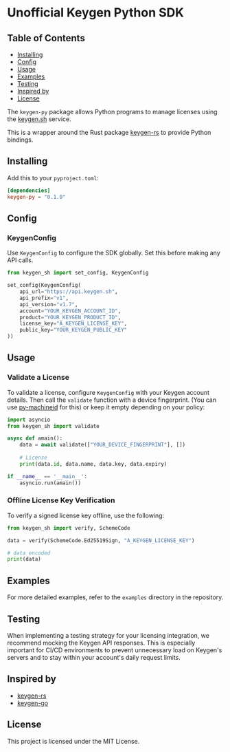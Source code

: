# Unofficial Keygen Python SDK

## Table of Contents

- [Installing](#installing)
- [Config](#config)
- [Usage](#usage)
- [Examples](#examples)
- [Testing](#testing)
- [Inspired by](#inspired-by)
- [License](#license)


The `keygen-py` package allows Python programs to manage licenses using the [keygen.sh](https://keygen.sh) service.

This is a wrapper around the Rust package [keygen-rs](https://github.com/ahonn/keygen-rs) to provide Python bindings.

## Installing

Add this to your `pyproject.toml`:

```toml
[dependencies]
keygen-py = "0.1.0"
```

## Config

### KeygenConfig

Use `KeygenConfig` to configure the SDK globally. Set this before making any API calls.

```python
from keygen_sh import set_config, KeygenConfig

set_config(KeygenConfig(
    api_url="https://api.keygen.sh",
    api_prefix="v1",
    api_version="v1.7",
    account="YOUR_KEYGEN_ACCOUNT_ID",
    product="YOUR_KEYGEN_PRODUCT_ID",
    license_key="A_KEYGEN_LICENSE_KEY",
    public_key="YOUR_KEYGEN_PUBLIC_KEY"
))
```

## Usage

### Validate a License

To validate a license, configure `KeygenConfig` with your Keygen account details. Then call the `validate` function with a device fingerprint.
(You can use [py-machineid](https://github.com/keygen-sh/py-machineid/tree/master) for this) or keep it empty depending on your policy:

```python
import asyncio
from keygen_sh import validate

async def amain():
    data = await validate(["YOUR_DEVICE_FINGERPRINT"], [])
    
    # License
    print(data.id, data.name, data.key, data.expiry)

if __name__ == '__main__':
    asyncio.run(amain())
```

### Offline License Key Verification

To verify a signed license key offline, use the following:

```python
from keygen_sh import verify, SchemeCode

data = verify(SchemeCode.Ed25519Sign, "A_KEYGEN_LICENSE_KEY")

# data encoded
print(data)
```


## Examples

For more detailed examples, refer to the `examples` directory in the repository.

## Testing

When implementing a testing strategy for your licensing integration, we recommend mocking the Keygen API responses. This is especially important for CI/CD environments to prevent unnecessary load on Keygen's servers and to stay within your account's daily request limits.

## Inspired by
- [keygen-rs](https://github.com/ahonn/keygen-rs)
- [keygen-go](https://github.com/keygen-sh/keygen-go)

## License

This project is licensed under the MIT License.
